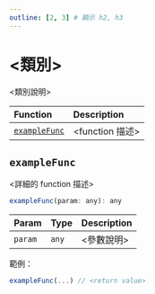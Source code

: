 ```yaml
---
outline: [2, 3] # 顯示 h2, h3
---
```


# <類別>
<類別說明>

| Function | Description |
| :- | :- |
| [`exampleFunc`](#) | <function 描述> |

## `exampleFunc`
<詳細的 function 描述>

```js
exampleFunc(param: any): any
```

| Param | Type | Description |
| :- | :- | :- |
| `param` | `any` | <參數說明> |

範例：
```js
exampleFunc(...) // <return value>
```
